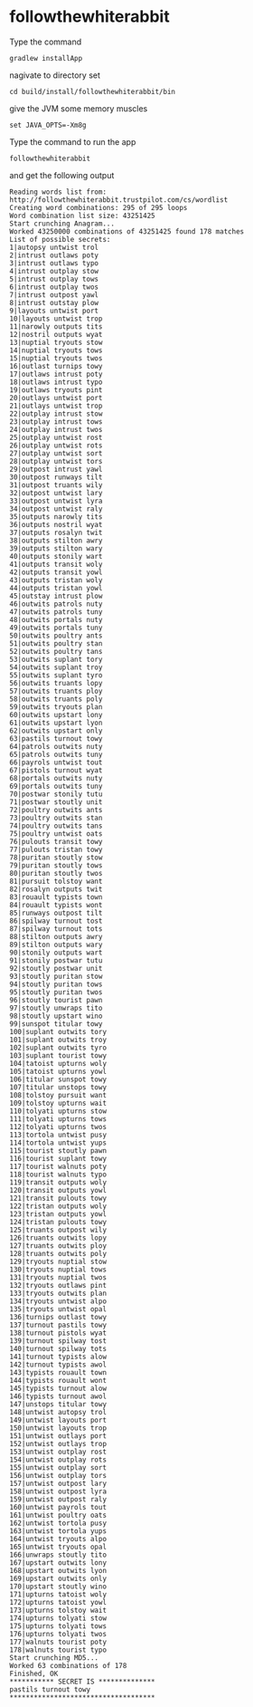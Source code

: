 # followthewhiterabbit
Type the command

    gradlew installApp
    
nagivate to directory set 

    cd build/install/followthewhiterabbit/bin

give the JVM some memory muscles
    
    set JAVA_OPTS=-Xm8g

Type the command to run the app
    
    followthewhiterabbit

and get the following output 

    Reading words list from: http://followthewhiterabbit.trustpilot.com/cs/wordlist
    Creating word combinations: 295 of 295 loops
    Word combination list size: 43251425
    Start crunching Anagram...
    Worked 43250000 combinations of 43251425 found 178 matches
    List of possible secrets:
    1|autopsy untwist trol
    2|intrust outlaws poty
    3|intrust outlaws typo
    4|intrust outplay stow
    5|intrust outplay tows
    6|intrust outplay twos
    7|intrust outpost yawl
    8|intrust outstay plow
    9|layouts untwist port
    10|layouts untwist trop
    11|narowly outputs tits
    12|nostril outputs wyat
    13|nuptial tryouts stow
    14|nuptial tryouts tows
    15|nuptial tryouts twos
    16|outlast turnips towy
    17|outlaws intrust poty
    18|outlaws intrust typo
    19|outlaws tryouts pint
    20|outlays untwist port
    21|outlays untwist trop
    22|outplay intrust stow
    23|outplay intrust tows
    24|outplay intrust twos
    25|outplay untwist rost
    26|outplay untwist rots
    27|outplay untwist sort
    28|outplay untwist tors
    29|outpost intrust yawl
    30|outpost runways tilt
    31|outpost truants wily
    32|outpost untwist lary
    33|outpost untwist lyra
    34|outpost untwist raly
    35|outputs narowly tits
    36|outputs nostril wyat
    37|outputs rosalyn twit
    38|outputs stilton awry
    39|outputs stilton wary
    40|outputs stonily wart
    41|outputs transit woly
    42|outputs transit yowl
    43|outputs tristan woly
    44|outputs tristan yowl
    45|outstay intrust plow
    46|outwits patrols nuty
    47|outwits patrols tuny
    48|outwits portals nuty
    49|outwits portals tuny
    50|outwits poultry ants
    51|outwits poultry stan
    52|outwits poultry tans
    53|outwits suplant tory
    54|outwits suplant troy
    55|outwits suplant tyro
    56|outwits truants lopy
    57|outwits truants ploy
    58|outwits truants poly
    59|outwits tryouts plan
    60|outwits upstart lony
    61|outwits upstart lyon
    62|outwits upstart only
    63|pastils turnout towy
    64|patrols outwits nuty
    65|patrols outwits tuny
    66|payrols untwist tout
    67|pistols turnout wyat
    68|portals outwits nuty
    69|portals outwits tuny
    70|postwar stonily tutu
    71|postwar stoutly unit
    72|poultry outwits ants
    73|poultry outwits stan
    74|poultry outwits tans
    75|poultry untwist oats
    76|pulouts transit towy
    77|pulouts tristan towy
    78|puritan stoutly stow
    79|puritan stoutly tows
    80|puritan stoutly twos
    81|pursuit tolstoy want
    82|rosalyn outputs twit
    83|rouault typists town
    84|rouault typists wont
    85|runways outpost tilt
    86|spilway turnout tost
    87|spilway turnout tots
    88|stilton outputs awry
    89|stilton outputs wary
    90|stonily outputs wart
    91|stonily postwar tutu
    92|stoutly postwar unit
    93|stoutly puritan stow
    94|stoutly puritan tows
    95|stoutly puritan twos
    96|stoutly tourist pawn
    97|stoutly unwraps tito
    98|stoutly upstart wino
    99|sunspot titular towy
    100|suplant outwits tory
    101|suplant outwits troy
    102|suplant outwits tyro
    103|suplant tourist towy
    104|tatoist upturns woly
    105|tatoist upturns yowl
    106|titular sunspot towy
    107|titular unstops towy
    108|tolstoy pursuit want
    109|tolstoy upturns wait
    110|tolyati upturns stow
    111|tolyati upturns tows
    112|tolyati upturns twos
    113|tortola untwist pusy
    114|tortola untwist yups
    115|tourist stoutly pawn
    116|tourist suplant towy
    117|tourist walnuts poty
    118|tourist walnuts typo
    119|transit outputs woly
    120|transit outputs yowl
    121|transit pulouts towy
    122|tristan outputs woly
    123|tristan outputs yowl
    124|tristan pulouts towy
    125|truants outpost wily
    126|truants outwits lopy
    127|truants outwits ploy
    128|truants outwits poly
    129|tryouts nuptial stow
    130|tryouts nuptial tows
    131|tryouts nuptial twos
    132|tryouts outlaws pint
    133|tryouts outwits plan
    134|tryouts untwist alpo
    135|tryouts untwist opal
    136|turnips outlast towy
    137|turnout pastils towy
    138|turnout pistols wyat
    139|turnout spilway tost
    140|turnout spilway tots
    141|turnout typists alow
    142|turnout typists awol
    143|typists rouault town
    144|typists rouault wont
    145|typists turnout alow
    146|typists turnout awol
    147|unstops titular towy
    148|untwist autopsy trol
    149|untwist layouts port
    150|untwist layouts trop
    151|untwist outlays port
    152|untwist outlays trop
    153|untwist outplay rost
    154|untwist outplay rots
    155|untwist outplay sort
    156|untwist outplay tors
    157|untwist outpost lary
    158|untwist outpost lyra
    159|untwist outpost raly
    160|untwist payrols tout
    161|untwist poultry oats
    162|untwist tortola pusy
    163|untwist tortola yups
    164|untwist tryouts alpo
    165|untwist tryouts opal
    166|unwraps stoutly tito
    167|upstart outwits lony
    168|upstart outwits lyon
    169|upstart outwits only
    170|upstart stoutly wino
    171|upturns tatoist woly
    172|upturns tatoist yowl
    173|upturns tolstoy wait
    174|upturns tolyati stow
    175|upturns tolyati tows
    176|upturns tolyati twos
    177|walnuts tourist poty
    178|walnuts tourist typo
    Start crunching MD5...
    Worked 63 combinations of 178
    Finished, OK
    *********** SECRET IS **************
    pastils turnout towy
    ************************************    
